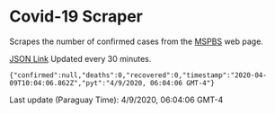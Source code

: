 # Covid-19 Scraper

Scrapes the number of confirmed cases from the [MSPBS](https://www.mspbs.gov.py/covid-19.php) web page.

[JSON Link](https://jmayalag.github.io/covid19-scrape/cases.json)
Updated every 30 minutes.
```
{"confirmed":null,"deaths":0,"recovered":0,"timestamp":"2020-04-09T10:04:06.862Z","pyt":"4/9/2020, 06:04:06 GMT-4"}
```
Last update (Paraguay Time): 4/9/2020, 06:04:06 GMT-4